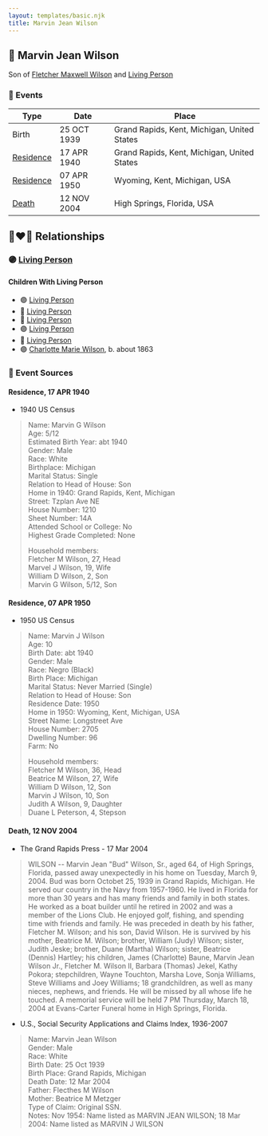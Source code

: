 ```yaml
---
layout: templates/basic.njk
title: Marvin Jean Wilson
---
```

## 🔵 Marvin Jean Wilson

Son of [Fletcher Maxwell Wilson](/people/3/32597724) and [Living Person](/people/1/1324224)

### 📆 Events

Type | Date | Place
------ | ------ | ------
Birth | 25 OCT 1939 | Grand Rapids, Kent, Michigan, United States
[Residence](#event-2d7ed8fa-7a65-49da-b41e-3fce14be6019) | 17 APR 1940 | Grand Rapids, Kent, Michigan, United States
[Residence](#event-7835a1d8-012b-490f-b7db-b7f5fd9bd1c7) | 07 APR 1950 | Wyoming, Kent, Michigan, USA
[Death](#event-caa2d90c-c022-44d8-b6c5-970f66a2866c) | 12 NOV 2004 | High Springs, Florida, USA

## 👩‍❤️‍👨 Relationships

### 🟣 [Living Person](/people/3/30798033)

#### Children With Living Person
* 🟣 [Living Person](/people/4/48485755)
* 🔵 [Living Person](/people/3/34064299)
* 🔵 [Living Person](/people/6/61079996)
* 🟣 [Living Person](/people/9/9874246)
* 🔵 [Living Person](/people/3/32081354)
* 🟣 [Charlotte Marie Wilson](/people/1/13972960), b. about 1863
### 📰 Event Sources

#### <a id="event-2d7ed8fa-7a65-49da-b41e-3fce14be6019"></a> Residence, 17 APR 1940
* 1940 US Census
>   
  > Name: Marvin G Wilson  
  > Age: 5/12  
  > Estimated Birth Year: abt 1940  
  > Gender: Male  
  > Race: White  
  > Birthplace: Michigan  
  > Marital Status: Single  
  > Relation to Head of House: Son  
  > Home in 1940: Grand Rapids, Kent, Michigan  
  > Street: Tzplan Ave NE  
  > House Number: 1210  
  > Sheet Number: 14A  
  > Attended School or College: No  
  > Highest Grade Completed: None  
  >   
  > Household members:  
  > Fletcher M Wilson, 27, Head  
  > Marvel J Wilson, 19, Wife  
  > William D Wilson, 2, Son  
  > Marvin G Wilson, 5/12, Son  
  >

#### <a id="event-7835a1d8-012b-490f-b7db-b7f5fd9bd1c7"></a> Residence, 07 APR 1950
* 1950 US Census
>   
  > Name: Marvin J Wilson  
  > Age: 10  
  > Birth Date: abt 1940  
  > Gender: Male  
  > Race: Negro (Black)  
  > Birth Place: Michigan  
  > Marital Status: Never Married (Single)  
  > Relation to Head of House: Son  
  > Residence Date: 1950  
  > Home in 1950: Wyoming, Kent, Michigan, USA  
  > Street Name: Longstreet Ave  
  > House Number: 2705  
  > Dwelling Number: 96  
  > Farm: No  
  >   
  > Household members:  
  > Fletcher M Wilson, 36, Head  
  > Beatrice M Wilson, 27, Wife  
  > William D Wilson, 12, Son  
  > Marvin J Wilson, 10, Son  
  > Judith A Wilson, 9, Daughter  
  > Duane L Peterson, 4, Stepson  
  >

#### <a id="event-caa2d90c-c022-44d8-b6c5-970f66a2866c"></a> Death, 12 NOV 2004
* The Grand Rapids Press  - 17 Mar 2004
>   
  > WILSON -- Marvin Jean "Bud" Wilson, Sr., aged 64, of High Springs, Florida, passed away unexpectedly in his home on Tuesday, March 9, 2004. Bud was born Octobet 25, 1939 in Grand Rapids, Michigan. He served our country in the Navy from 1957-1960. He lived in Florida for more than 30 years and has many friends and family in both states. He worked as a boat builder until he retired in 2002 and was a member of the Lions Club. He enjoyed golf, fishing, and spending time with friends and family. He was preceded in death by his father, Fletcher M. Wilson; and his son, David Wilson. He is survived by his mother, Beatrice M. Wilson; brother, William (Judy) Wilson; sister, Judith Jeske; brother, Duane (Martha) Wilson; sister, Beatrice (Dennis) Hartley; his children, James (Charlotte) Baune, Marvin Jean Wilson Jr., Fletcher M. Wilson II, Barbara (Thomas) Jekel, Kathy Pokora; stepchildren, Wayne Touchton, Marsha Love, Sonja Williams, Steve Williams and Joey Williams; 18 grandchildren, as well as many nieces, nephews, and friends. He will be missed by all whose life he touched. A memorial service will be held 7 PM Thursday, March 18, 2004 at Evans-Carter Funeral home in High Springs, Florida.
* U.S., Social Security Applications and Claims Index, 1936-2007
>   
  > Name: Marvin Jean Wilson  
  > Gender: Male  
  > Race: White  
  > Birth Date: 25 Oct 1939  
  > Birth Place: Grand Rapids, Michigan  
  > Death Date: 12 Mar 2004  
  > Father: Flecthes M Wilson  
  > Mother: Beatrice M Metzger  
  > Type of Claim: Original SSN.  
  > Notes: Nov 1954: Name listed as MARVIN JEAN WILSON; 18 Mar 2004: Name listed as MARVIN J WILSON
